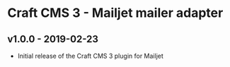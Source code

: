 # Craft CMS 3 - Mailjet mailer adapter

## v1.0.0 - 2019-02-23

- Initial release of the Craft CMS 3 plugin for Mailjet